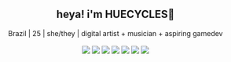 <h2 align="center">heya! i'm HUECYCLES🌈</h2>
<p align="center">
  Brazil | 25 | she/they | digital artist + musician + aspiring gamedev<br><br>
  <a href="https://huecycles.tumblr.com/"><img src="https://img.shields.io/badge/Tumblr-%2336465D.svg?style=for-the-badge&logo=Tumblr&logoColor=white"></a>
  <a href="https://x.com/HUECYCLES/"><img src="https://img.shields.io/badge/X-000000?style=for-the-badge&logo=x&logoColor=white"></a>
  <a href="https://bsky.app/profile/huecycles.bsky.social"><img src="https://img.shields.io/badge/Bluesky-0285FF?logo=bluesky&logoColor=fff&style=for-the-badge"></a>
  <a href="https://www.instagram.com/huecycles/"><img src="https://img.shields.io/badge/Instagram-%23E4405F.svg?style=for-the-badge&logo=Instagram&logoColor=white"></a>
  <a href="https://www.youtube.com/c/huecycles"><img src="https://img.shields.io/badge/YouTube-%23FF0000.svg?style=for-the-badge&logo=YouTube&logoColor=white"></a>
  <a href="https://soundcloud.com/huecycles"><img src="https://img.shields.io/badge/soundcloud-FF5500?style=for-the-badge&logo=soundcloud&logoColor=white"></a>
  <a href="https://www.tiktok.com/@huecycles"><img src="https://img.shields.io/badge/TikTok-%23000000.svg?style=for-the-badge&logo=TikTok&logoColor=white"></a>
</p>
